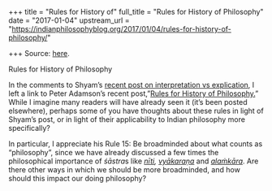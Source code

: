 +++
title = "Rules for History of"
full_title = "Rules for History of Philosophy"
date = "2017-01-04"
upstream_url = "https://indianphilosophyblog.org/2017/01/04/rules-for-history-of-philosophy/"

+++
Source: [here](https://indianphilosophyblog.org/2017/01/04/rules-for-history-of-philosophy/).

Rules for History of Philosophy

In the comments to Shyam’s [recent post on interpretation vs
explication](http://indianphilosophyblog.org/2016/12/29/interpretation-vs-explication-ii-choosing-between-a-truth-and-objectivity/#comment-181656),
I left a link to Peter Adamson’s recent post,”[Rules for History of
Philosophy.](http://historyofphilosophy.net/rules-history-philosophy)”
While I imagine many readers will have already seen it (it’s been posted
elsewhere), perhaps some of you have thoughts about these rules in light
of Shyam’s post, or in light of their applicability to Indian philosophy
more specifically?

In particular, I appreciate his Rule 15: Be broadminded about what
counts as “philosophy”, since we have already discussed a few times the
philosophical importance of *śāstra*s like
*[nīti](http://indianphilosophyblog.org/2016/10/12/niti-and-the-two-ways-of-using-texts/),
[vyākaraṇa](http://indianphilosophyblog.org/2015/08/14/jnapaka-in-sanskrit-and-pali-grammar/)*
and
[*alaṁkāra*](http://indianphilosophyblog.org/2016/01/16/da%e1%b9%87%e1%b8%8din-and-the-philosophy-of-poetics/).
Are there other ways in which we should be more broadminded, and how
should this impact our doing philosophy?
